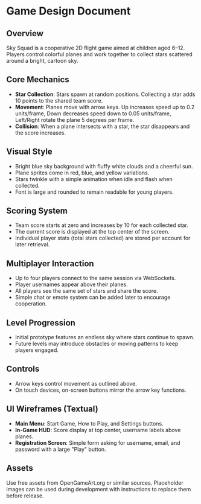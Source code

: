 # Game Design Document

## Overview
Sky Squad is a cooperative 2D flight game aimed at children aged 6–12. Players control colorful planes and work together to collect stars scattered around a bright, cartoon sky.

## Core Mechanics
- **Star Collection**: Stars spawn at random positions. Collecting a star adds 10 points to the shared team score.
- **Movement**: Planes move with arrow keys. Up increases speed up to 0.2 units/frame, Down decreases speed down to 0.05 units/frame, Left/Right rotate the plane 5 degrees per frame.
- **Collision**: When a plane intersects with a star, the star disappears and the score increases.

## Visual Style
- Bright blue sky background with fluffy white clouds and a cheerful sun.
- Plane sprites come in red, blue, and yellow variations.
- Stars twinkle with a simple animation when idle and flash when collected.
- Font is large and rounded to remain readable for young players.

## Scoring System
- Team score starts at zero and increases by 10 for each collected star.
- The current score is displayed at the top center of the screen.
- Individual player stats (total stars collected) are stored per account for later retrieval.

## Multiplayer Interaction
- Up to four players connect to the same session via WebSockets.
- Player usernames appear above their planes.
- All players see the same set of stars and share the score.
- Simple chat or emote system can be added later to encourage cooperation.

## Level Progression
- Initial prototype features an endless sky where stars continue to spawn.
- Future levels may introduce obstacles or moving patterns to keep players engaged.

## Controls
- Arrow keys control movement as outlined above.
- On touch devices, on-screen buttons mirror the arrow key functions.

## UI Wireframes (Textual)
- **Main Menu**: Start Game, How to Play, and Settings buttons.
- **In-Game HUD**: Score display at top center, username labels above planes.
- **Registration Screen**: Simple form asking for username, email, and password with a large "Play" button.

## Assets
Use free assets from OpenGameArt.org or similar sources. Placeholder images can be used during development with instructions to replace them before release.

